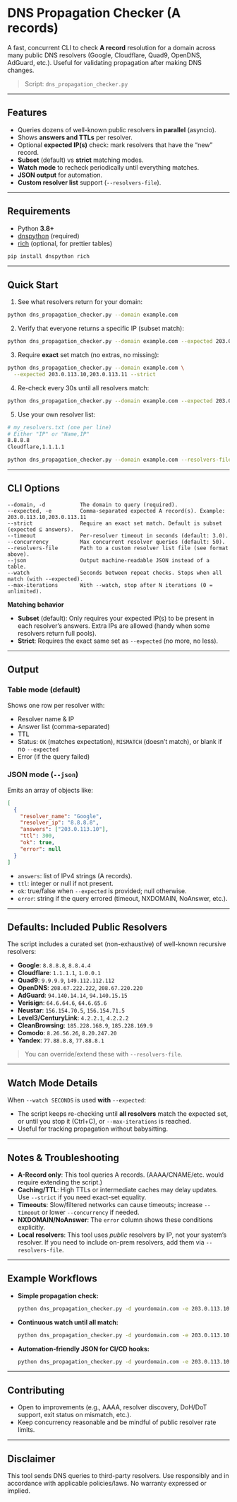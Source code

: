 # DNS Propagation Checker (A records)

A fast, concurrent CLI to check **A record** resolution for a domain across many public DNS resolvers (Google, Cloudflare, Quad9, OpenDNS, AdGuard, etc.). Useful for validating propagation after making DNS changes.

> Script: `dns_propagation_checker.py`

---

## Features

- Queries dozens of well-known public resolvers **in parallel** (asyncio).
- Shows **answers and TTLs** per resolver.
- Optional **expected IP(s)** check: mark resolvers that have the “new” record.
- **Subset** (default) vs **strict** matching modes.
- **Watch mode** to recheck periodically until everything matches.
- **JSON output** for automation.
- **Custom resolver list** support (`--resolvers-file`).

---

## Requirements

- Python **3.8+**
- [dnspython](https://pypi.org/project/dnspython/) (required)
- [rich](https://pypi.org/project/rich/) (optional, for prettier tables)

```bash
pip install dnspython rich
```

---

## Quick Start

1) See what resolvers return for your domain:
```bash
python dns_propagation_checker.py --domain example.com
```

2) Verify that everyone returns a specific IP (subset match):
```bash
python dns_propagation_checker.py --domain example.com --expected 203.0.113.10
```

3) Require **exact** set match (no extras, no missing):
```bash
python dns_propagation_checker.py --domain example.com \
  --expected 203.0.113.10,203.0.113.11 --strict
```

4) Re-check every 30s until all resolvers match:
```bash
python dns_propagation_checker.py --domain example.com --expected 203.0.113.10 --watch 30
```

5) Use your own resolver list:
```bash
# my_resolvers.txt (one per line)
# Either "IP" or "Name,IP"
8.8.8.8
Cloudflare,1.1.1.1

python dns_propagation_checker.py --domain example.com --resolvers-file my_resolvers.txt
```

---

## CLI Options

```
--domain, -d           The domain to query (required).
--expected, -e         Comma-separated expected A record(s). Example: 203.0.113.10,203.0.113.11
--strict               Require an exact set match. Default is subset (expected ⊆ answers).
--timeout              Per-resolver timeout in seconds (default: 3.0).
--concurrency          Max concurrent resolver queries (default: 50).
--resolvers-file       Path to a custom resolver list file (see format above).
--json                 Output machine-readable JSON instead of a table.
--watch                Seconds between repeat checks. Stops when all match (with --expected).
--max-iterations       With --watch, stop after N iterations (0 = unlimited).
```

**Matching behavior**  
- **Subset** (default): Only requires your expected IP(s) to be present in each resolver’s answers. Extra IPs are allowed (handy when some resolvers return full pools).
- **Strict**: Requires the exact same set as `--expected` (no more, no less).

---

## Output

### Table mode (default)
Shows one row per resolver with:
- Resolver name & IP
- Answer list (comma-separated)
- TTL
- Status: `OK` (matches expectation), `MISMATCH` (doesn’t match), or blank if no `--expected`
- Error (if the query failed)

### JSON mode (`--json`)
Emits an array of objects like:
```json
[
  {
    "resolver_name": "Google",
    "resolver_ip": "8.8.8.8",
    "answers": ["203.0.113.10"],
    "ttl": 300,
    "ok": true,
    "error": null
  }
]
```

- `answers`: list of IPv4 strings (A records).
- `ttl`: integer or null if not present.
- `ok`: true/false when `--expected` is provided; null otherwise.
- `error`: string if the query errored (timeout, NXDOMAIN, NoAnswer, etc.).

---

## Defaults: Included Public Resolvers

The script includes a curated set (non-exhaustive) of well-known recursive resolvers:
- **Google**: `8.8.8.8`, `8.8.4.4`
- **Cloudflare**: `1.1.1.1`, `1.0.0.1`
- **Quad9**: `9.9.9.9`, `149.112.112.112`
- **OpenDNS**: `208.67.222.222`, `208.67.220.220`
- **AdGuard**: `94.140.14.14`, `94.140.15.15`
- **Verisign**: `64.6.64.6`, `64.6.65.6`
- **Neustar**: `156.154.70.5`, `156.154.71.5`
- **Level3/CenturyLink**: `4.2.2.1`, `4.2.2.2`
- **CleanBrowsing**: `185.228.168.9`, `185.228.169.9`
- **Comodo**: `8.26.56.26`, `8.20.247.20`
- **Yandex**: `77.88.8.8`, `77.88.8.1`

> You can override/extend these with `--resolvers-file`.

---

## Watch Mode Details

When `--watch SECONDS` is used **with** `--expected`:
- The script keeps re-checking until **all resolvers** match the expected set, or until you stop it (Ctrl+C), or `--max-iterations` is reached.
- Useful for tracking propagation without babysitting.

---

## Notes & Troubleshooting

- **A-Record only**: This tool queries A records. (AAAA/CNAME/etc. would require extending the script.)
- **Caching/TTL**: High TTLs or intermediate caches may delay updates. Use `--strict` if you need exact-set equality.
- **Timeouts**: Slow/filtered networks can cause timeouts; increase `--timeout` or lower `--concurrency` if needed.
- **NXDOMAIN/NoAnswer**: The `error` column shows these conditions explicitly.
- **Local resolvers**: This tool uses *public* resolvers by IP, not your system’s resolver. If you need to include on-prem resolvers, add them via `--resolvers-file`.

---

## Example Workflows

- **Simple propagation check:**
  ```bash
  python dns_propagation_checker.py -d yourdomain.com -e 203.0.113.10
  ```

- **Continuous watch until all match:**
  ```bash
  python dns_propagation_checker.py -d yourdomain.com -e 203.0.113.10 --watch 30
  ```

- **Automation-friendly JSON for CI/CD hooks:**
  ```bash
  python dns_propagation_checker.py -d yourdomain.com -e 203.0.113.10 --json > results.json
  ```

---

## Contributing

- Open to improvements (e.g., AAAA, resolver discovery, DoH/DoT support, exit status on mismatch, etc.).
- Keep concurrency reasonable and be mindful of public resolver rate limits.

---

## Disclaimer

This tool sends DNS queries to third-party resolvers. Use responsibly and in accordance with applicable policies/laws. No warranty expressed or implied.
